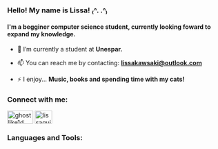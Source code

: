 ### Hello! My name is Lissa! ₍ᐢ. .ᐢ₎
#### I'm a begginer computer science student, currently looking foward to expand my knowledge.

- 🔭 I’m currently a student at **Unespar.**

- 📫 You can reach me by contacting: **lissakawsaki@outlook.com**

- ⚡ I enjoy... **Music, books and spending time with my cats!**

<h3 align="left">Connect with me:</h3>
<p align="left">
<a href="https://twitter.com/ghostlike1d" target="blank"><img align="center" src="https://img.shields.io/badge/Twitter-1DA1F2?style=for-the-badge&logo=twitter&logoColor=white" alt="ghostlike1d" height="30" width="60" /></a>
<a href="https://instagram.com/lissaguirau" target="blank"><img align="center" src="https://raw.githubusercontent.com/rahuldkjain/github-profile-readme-generator/master/src/images/icons/Social/instagram.svg" alt="lissaguirau" height="30" width="40" /></a>
</p>

<h3 align="left">Languages and Tools:</h3>
<p ![C](https://img.shields.io/badge/c-%2300599C.svg?style=for-the-badge&logo=c&logoColor=white) </a> </p>

